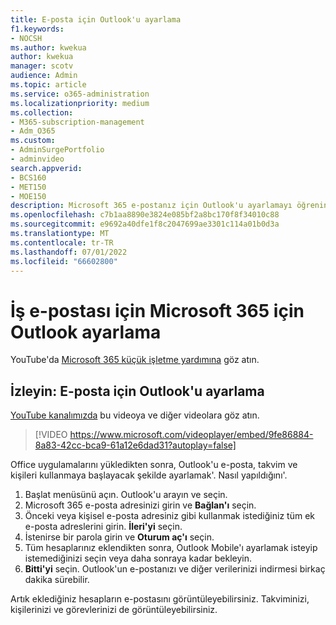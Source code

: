 ```yaml
---
title: E-posta için Outlook'u ayarlama
f1.keywords:
- NOCSH
ms.author: kwekua
author: kwekua
manager: scotv
audience: Admin
ms.topic: article
ms.service: o365-administration
ms.localizationpriority: medium
ms.collection:
- M365-subscription-management
- Adm_O365
ms.custom:
- AdminSurgePortfolio
- adminvideo
search.appverid:
- BCS160
- MET150
- MOE150
description: Microsoft 365 e-postanız için Outlook'u ayarlamayı öğrenin.
ms.openlocfilehash: c7b1aa8890e3824e085bf2a8bc170f8f34010c88
ms.sourcegitcommit: e9692a40dfe1f8c2047699ae3301c114a01b0d3a
ms.translationtype: MT
ms.contentlocale: tr-TR
ms.lasthandoff: 07/01/2022
ms.locfileid: "66602800"
---
```

# <a name="set-up-outlook-for-microsoft-365-for-business-email"></a>İş e-postası için Microsoft 365 için Outlook ayarlama 

YouTube'da [Microsoft 365 küçük işletme yardımına](https://go.microsoft.com/fwlink/?linkid=2197659) göz atın.

## <a name="watch-set-up-outlook-for-email"></a>İzleyin: E-posta için Outlook'u ayarlama

[YouTube kanalımızda](https://go.microsoft.com/fwlink/?linkid=2198010) bu videoya ve diğer videolara göz atın.

> [!VIDEO https://www.microsoft.com/videoplayer/embed/9fe86884-8a83-42cc-bca9-61a12e6dad31?autoplay=false]

Office uygulamalarını yükledikten sonra, Outlook'u e-posta, takvim ve kişileri kullanmaya başlayacak şekilde ayarlamak&#39;. Nasıl yapıldığını&#39;.

1. Başlat menüsünü açın. Outlook'u arayın ve seçin.
2. Microsoft 365 e-posta adresinizi girin ve  **Bağlan'ı** seçin.
3. Önceki veya kişisel e-posta adresiniz gibi kullanmak istediğiniz tüm ek e-posta adreslerini girin. **İleri'yi** seçin.
4. İstenirse bir parola girin ve  **Oturum aç'ı** seçin.
5. Tüm hesaplarınız eklendikten sonra, Outlook Mobile'ı ayarlamak isteyip istemediğinizi seçin veya daha sonraya kadar bekleyin.
6. **Bitti'yi** seçin. Outlook'un e-postanızı ve diğer verilerinizi indirmesi birkaç dakika sürebilir.

Artık eklediğiniz hesapların e-postasını görüntüleyebilirsiniz. Takviminizi, kişilerinizi ve görevlerinizi de görüntüleyebilirsiniz.